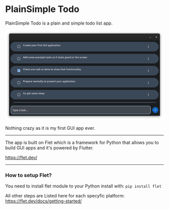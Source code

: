 # PlainSimple Todo

PlainSimple Todo is a plain and simple todo list app.

![alt text](/assets/plainsimpletodo.png)

Nothing crazy as it is my first GUI app ever.

---

The app is built on Flet which is a framework for Python that allows you to build GUI apps and it's powered by Flutter.

https://flet.dev/

---

### How to setup Flet?

You need to install flet module to your Python install with:
`pip install flet`

All other steps are Listed here for each specyfic platform:
https://flet.dev/docs/getting-started/